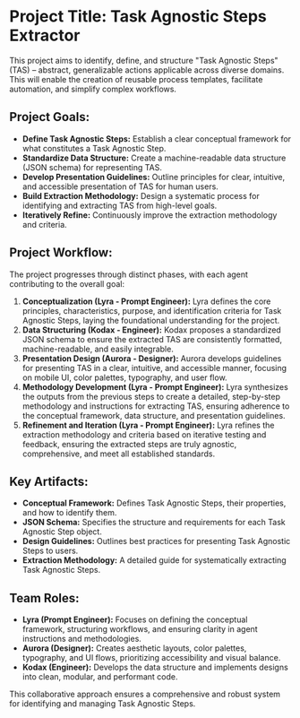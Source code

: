 # Project Title: Task Agnostic Steps Extractor

This project aims to identify, define, and structure "Task Agnostic Steps" (TAS) – abstract, generalizable actions applicable across diverse domains. This will enable the creation of reusable process templates, facilitate automation, and simplify complex workflows.

## Project Goals:

*   **Define Task Agnostic Steps:** Establish a clear conceptual framework for what constitutes a Task Agnostic Step.
*   **Standardize Data Structure:** Create a machine-readable data structure (JSON schema) for representing TAS.
*   **Develop Presentation Guidelines:** Outline principles for clear, intuitive, and accessible presentation of TAS for human users.
*   **Build Extraction Methodology:** Design a systematic process for identifying and extracting TAS from high-level goals.
*   **Iteratively Refine:** Continuously improve the extraction methodology and criteria.

## Project Workflow:

The project progresses through distinct phases, with each agent contributing to the overall goal:

1.  **Conceptualization (Lyra - Prompt Engineer):** Lyra defines the core principles, characteristics, purpose, and identification criteria for Task Agnostic Steps, laying the foundational understanding for the project.
2.  **Data Structuring (Kodax - Engineer):** Kodax proposes a standardized JSON schema to ensure the extracted TAS are consistently formatted, machine-readable, and easily integrable.
3.  **Presentation Design (Aurora - Designer):** Aurora develops guidelines for presenting TAS in a clear, intuitive, and accessible manner, focusing on mobile UI, color palettes, typography, and user flow.
4.  **Methodology Development (Lyra - Prompt Engineer):** Lyra synthesizes the outputs from the previous steps to create a detailed, step-by-step methodology and instructions for extracting TAS, ensuring adherence to the conceptual framework, data structure, and presentation guidelines.
5.  **Refinement and Iteration (Lyra - Prompt Engineer):** Lyra refines the extraction methodology and criteria based on iterative testing and feedback, ensuring the extracted steps are truly agnostic, comprehensive, and meet all established standards.

## Key Artifacts:

*   **Conceptual Framework:** Defines Task Agnostic Steps, their properties, and how to identify them.
*   **JSON Schema:** Specifies the structure and requirements for each Task Agnostic Step object.
*   **Design Guidelines:** Outlines best practices for presenting Task Agnostic Steps to users.
*   **Extraction Methodology:** A detailed guide for systematically extracting Task Agnostic Steps.

## Team Roles:

*   **Lyra (Prompt Engineer):** Focuses on defining the conceptual framework, structuring workflows, and ensuring clarity in agent instructions and methodologies.
*   **Aurora (Designer):** Creates aesthetic layouts, color palettes, typography, and UI flows, prioritizing accessibility and visual balance.
*   **Kodax (Engineer):** Develops the data structure and implements designs into clean, modular, and performant code.

This collaborative approach ensures a comprehensive and robust system for identifying and managing Task Agnostic Steps.
